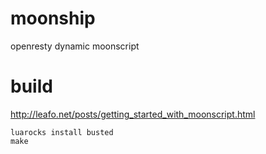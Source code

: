 # moonship
openresty dynamic moonscript

# build
http://leafo.net/posts/getting_started_with_moonscript.html

```
luarocks install busted
make
```
